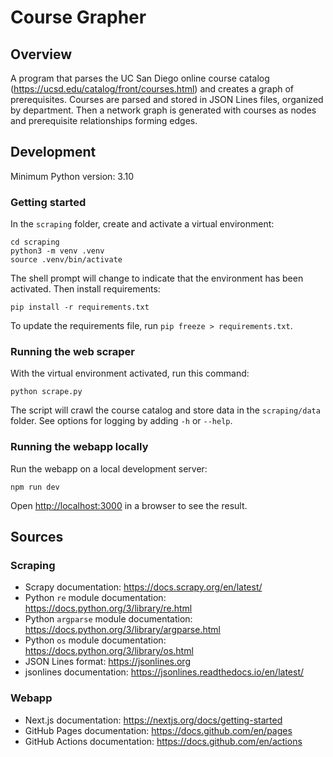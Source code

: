 # Course Grapher

## Overview

A program that parses the UC San Diego online course catalog (<https://ucsd.edu/catalog/front/courses.html>) and creates a graph of prerequisites. Courses are parsed and stored in JSON Lines files, organized by department. Then a network graph is generated with courses as nodes and prerequisite relationships forming edges.

## Development

Minimum Python version: 3.10

### Getting started

In the `scraping` folder, create and activate a virtual environment:

```
cd scraping
python3 -m venv .venv
source .venv/bin/activate
```

The shell prompt will change to indicate that the environment has been activated. Then install requirements:

```
pip install -r requirements.txt
```

To update the requirements file, run `pip freeze > requirements.txt`.

### Running the web scraper

With the virtual environment activated, run this command:

```
python scrape.py
```

The script will crawl the course catalog and store data in the `scraping/data` folder. See options for logging by adding `-h` or `--help`.

### Running the webapp locally

Run the webapp on a local development server:

```
npm run dev
```

Open [http://localhost:3000](http://localhost:3000) in a browser to see the result.

## Sources

### Scraping

- Scrapy documentation: <https://docs.scrapy.org/en/latest/>
- Python `re` module documentation: <https://docs.python.org/3/library/re.html>
- Python `argparse` module documentation: <https://docs.python.org/3/library/argparse.html>
- Python `os` module documentation: <https://docs.python.org/3/library/os.html>
- JSON Lines format: <https://jsonlines.org>
- jsonlines documentation: <https://jsonlines.readthedocs.io/en/latest/>

### Webapp

- Next.js documentation: <https://nextjs.org/docs/getting-started>
- GitHub Pages documentation: <https://docs.github.com/en/pages>
- GitHub Actions documentation: <https://docs.github.com/en/actions>

